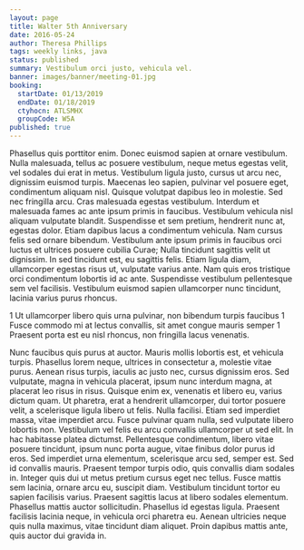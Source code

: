```yaml
---
layout: page
title: Walter 5th Anniversary
date: 2016-05-24
author: Theresa Phillips
tags: weekly links, java
status: published
summary: Vestibulum orci justo, vehicula vel.
banner: images/banner/meeting-01.jpg
booking:
  startDate: 01/13/2019
  endDate: 01/18/2019
  ctyhocn: ATLSMHX
  groupCode: W5A
published: true
---
```

Phasellus quis porttitor enim. Donec euismod sapien at ornare vestibulum. Nulla malesuada, tellus ac posuere vestibulum, neque metus egestas velit, vel sodales dui erat in metus. Vestibulum ligula justo, cursus ut arcu nec, dignissim euismod turpis. Maecenas leo sapien, pulvinar vel posuere eget, condimentum aliquam nisl. Quisque volutpat dapibus leo in molestie. Sed nec fringilla arcu. Cras malesuada egestas vestibulum. Interdum et malesuada fames ac ante ipsum primis in faucibus. Vestibulum vehicula nisl aliquam vulputate blandit. Suspendisse et sem pretium, hendrerit nunc at, egestas dolor. Etiam dapibus lacus a condimentum vehicula.
Nam cursus felis sed ornare bibendum. Vestibulum ante ipsum primis in faucibus orci luctus et ultrices posuere cubilia Curae; Nulla tincidunt sagittis velit ut dignissim. In sed tincidunt est, eu sagittis felis. Etiam ligula diam, ullamcorper egestas risus ut, vulputate varius ante. Nam quis eros tristique orci condimentum lobortis id ac ante. Suspendisse vestibulum pellentesque sem vel facilisis. Vestibulum euismod sapien ullamcorper nunc tincidunt, lacinia varius purus rhoncus.

1 Ut ullamcorper libero quis urna pulvinar, non bibendum turpis faucibus
1 Fusce commodo mi at lectus convallis, sit amet congue mauris semper
1 Praesent porta est eu nisl rhoncus, non fringilla lacus venenatis.

Nunc faucibus quis purus at auctor. Mauris mollis lobortis est, et vehicula turpis. Phasellus lorem neque, ultrices in consectetur a, molestie vitae purus. Aenean risus turpis, iaculis ac justo nec, cursus dignissim eros. Sed vulputate, magna in vehicula placerat, ipsum nunc interdum magna, at placerat leo risus in risus. Quisque enim ex, venenatis et libero eu, varius dictum quam. Ut pharetra, erat a hendrerit ullamcorper, dui tortor posuere velit, a scelerisque ligula libero ut felis. Nulla facilisi. Etiam sed imperdiet massa, vitae imperdiet arcu.
Fusce pulvinar quam nulla, sed vulputate libero lobortis non. Vestibulum vel felis eu arcu convallis ullamcorper ut sed elit. In hac habitasse platea dictumst. Pellentesque condimentum, libero vitae posuere tincidunt, ipsum nunc porta augue, vitae finibus dolor purus id eros. Sed imperdiet urna elementum, scelerisque arcu sed, semper est. Sed id convallis mauris. Praesent tempor turpis odio, quis convallis diam sodales in. Integer quis dui ut metus pretium cursus eget nec tellus. Fusce mattis sem lacinia, ornare arcu eu, suscipit diam. Vestibulum tincidunt tortor eu sapien facilisis varius. Praesent sagittis lacus at libero sodales elementum. Phasellus mattis auctor sollicitudin. Phasellus id egestas ligula. Praesent facilisis lacinia neque, in vehicula orci pharetra eu. Aenean ultricies neque quis nulla maximus, vitae tincidunt diam aliquet. Proin dapibus mattis ante, quis auctor dui gravida in.
